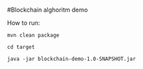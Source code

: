 #Blockchain alghoritm demo

How to run:

    mvn clean package
    
    cd target
    
    java -jar blockchain-demo-1.0-SNAPSHOT.jar
